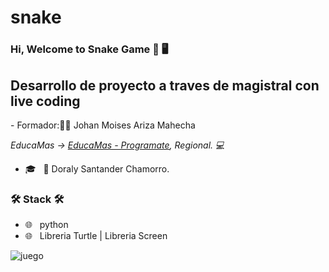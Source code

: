 # snake


### Hi, Welcome to Snake Game 👋 🖥


<h2>Desarrollo de proyecto a traves de magistral con live coding </h2>
- Formador:👨🏻 Johan Moises Ariza Mahecha 





<p><em> EducaMas -> <a href="https://educamas.com.co/"> EducaMas - Programate</a>, Regional. 💻 </br>
</em></p>


- 🎓 &nbsp;  👩 Doraly Santander Chamorro.

<h3>🛠 Stack 🛠 </h3>

- 🌐 &nbsp; python 
-  🌐 &nbsp;  Libreria Turtle | Libreria Screen 



![juego](https://user-images.githubusercontent.com/86391179/165884069-73c6c042-190a-4c3d-bd8f-0756ec954a73.png)
